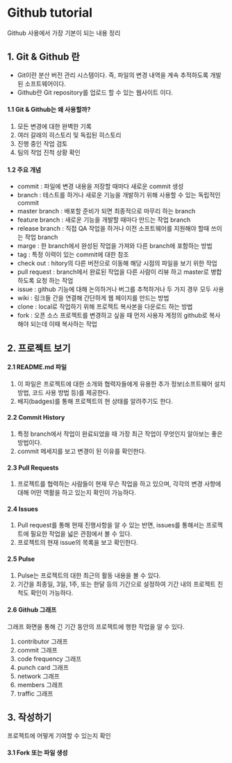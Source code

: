 # Github tutorial
Github 사용에서 가장 기본이 되는 내용 정리

## 1. Git & Github 란
* Git이란 분산 버전 관리 시스템이다. 즉, 파일의 변경 내역을 계속 추적하도록 개발 된 소프트웨어이다.
* Github란 Git repository를 업로드 할 수 있는 웹사이트 이다.

#### 1.1 Git & Github는 왜 사용할까?
1. 모든 변경에 대한 완벽한 기록
2. 여러 갈래의 히스토리 및 독립된 히스토리
3. 진행 중인 작업 검토
4. 팀의 작업 진척 상황 확인

#### 1.2 주요 개념
* commit : 파일에 변경 내용을 저장할 때마다 새로운 commit 생성
* branch : 테스트를 하거나 새로운 기능을 개발하기 위해 사용할 수 있는 독립적인 commit
* master branch : 배포할 준비가 되면 최종적으로 마무리 하는 branch
* feature branch : 새로운 기능을 개발할 때마다 만드는 작업 branch
* release branch : 직접 QA 작업을 하거나 이전 소프트웨어를 지원해야 할때 쓰이는 작업 branch
* marge : 한 branch에서 완성된 작업을 가져와 다른 branch에 포함하는 방법
* tag : 특정 이력이 있는 commit에 대한 참조
* check out : hitory의 다른 버전으로 이동해 해당 시점의 파일을 보기 위한 작업
* pull request : branch에서 완료된 작업을 다른 사람이 리뷰 하고 master로 병합하도록 요청 하는 작업
* issue : github 기능에 대해 논의하거나 버그를 추척하거나 두 가지 경우 모두 사용
* wiki : 링크들 간을 연결해 간단하게 웹 페이지를 만드는 방법
* clone : local로 작업하기 위해 프로젝트 복사본을 다운로드 하는 방법
* fork : 오픈 소스 프로젝트를 변경하고 싶을 때 먼저 사용자 계정의 github로 복사 해야 되는데 이때 복사하는 작업

## 2. 프로젝트 보기

#### 2.1 README.md 파일
1. 이 파일은 프로젝트에 대한 소개와 협력자들에게 유용한 추가 정보(소프트웨어 설치 방법, 코드 사용 방법 등)를 제공한다.
2. 배지(badges)를 통해 프로젝트의 현 상태를 알려주기도 한다.

#### 2.2 Commit History
1. 특정 branch에서 작업이 완료되었을 때 가장 최근 작업이 무엇인지 알아보는 좋은 방법이다.
2. commit 메세지를 보고 변경이 된 이유를 확인한다.

#### 2.3 Pull Requests
1. 프로젝트를 협력하는 사람들이 현재 무슨 작업을 하고 있으며, 각각의 변경 사항에 대해 어떤 역활을 하고 있는지 확인이 가능하다.

#### 2.4 Issues
1. Pull request를 통해 현재 진행사항을 알 수 있는 반면, issues를 통해서는 프로젝트에 필요한 작업을 넓은 관점에서 볼 수 있다.
2. 프로젝트의 현재 issue의 목록을 보고 확인한다.

#### 2.5 Pulse
1. Pulse는 프로젝트의 대한 최근의 활동 내용을 볼 수 있다.
2. 기간을 최종일, 3일, 1주, 또는 한달 등의 기간으로 설정하여 기간 내의 프로젝트 진척도 확인이 가능하다.

#### 2.6 Github 그래프
그래프 화면을 통해 긴 기간 동안의 프로젝트에 행한 작업을 알 수 있다.
1. contributor 그래프
2. commit 그래프
3. code frequency 그래프
4. punch card 그래프
5. network 그래프
6. members 그래프
7. traffic 그래프

## 3. 작성하기
프로젝트에 어떻게 기여할 수 있는지 확인

#### 3.1 Fork 또는 파일 생성
